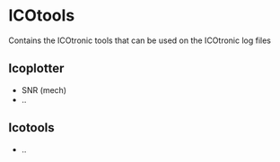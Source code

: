 # ICOtools
Contains the ICOtronic tools that can be used on the ICOtronic log files

## Icoplotter
- SNR (mech)
- ..

## Icotools
- ..
